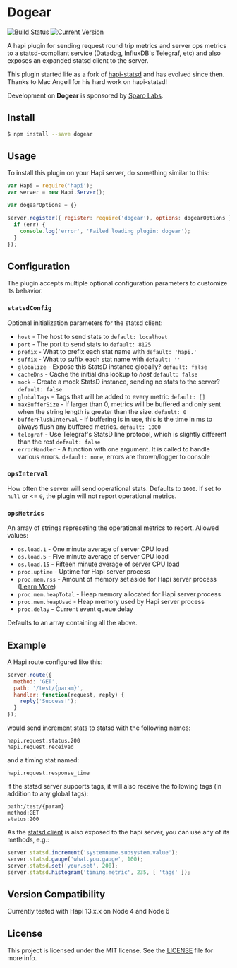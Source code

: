 # Dogear

[![Build Status](https://travis-ci.org/zefferus/dogear.svg?branch=master)](https://travis-ci.org/zefferus/dogear)
[![Current Version](https://img.shields.io/npm/v/dogear.svg)](https://npmjs.com/package/dogear)

A hapi plugin for sending request round trip metrics and server ops metrics to a statsd-compliant service (Datadog, InfluxDB's Telegraf, etc) and also exposes an expanded statsd client to the server.

This plugin started life as a fork of [hapi-statsd](http://npmjs.com/package/hapi-statsd) and has evolved since then. Thanks to Mac Angell for his hard work on hapi-statsd!

Development on **Dogear** is sponsored by [Sparo Labs](http://www.sparolabs.com/).

## Install

```bash
$ npm install --save dogear
```

## Usage

To install this plugin on your Hapi server, do something similar to this:

```js
var Hapi = require('hapi');
var server = new Hapi.Server();

var dogearOptions = {}

server.register({ register: require('dogear'), options: dogearOptions }, function (err) {
  if (err) {
    console.log('error', 'Failed loading plugin: dogear');
  }
});
```

## Configuration

The plugin accepts multiple optional configuration parameters to customize its behavior.

### `statsdConfig`

Optional initialization parameters for the statsd client:

- `host` - The host to send stats to `default: localhost`
- `port` - The port to send stats to `default: 8125`
- `prefix` - What to prefix each stat name with `default: 'hapi.'`
- `suffix` - What to suffix each stat name with `default: ''`
- `globalize` - Expose this StatsD instance globally? `default: false`
- `cacheDns` - Cache the initial dns lookup to *host* `default: false`
- `mock` - Create a mock StatsD instance, sending no stats to the server? `default: false`
- `globalTags` - Tags that will be added to every metric `default: []`
- `maxBufferSize` - If larger than 0,  metrics will be buffered and only sent when the string length is greater than the size. `default: 0`
- `bufferFlushInterval` - If buffering is in use, this is the time in ms to always flush any buffered metrics. `default: 1000`
- `telegraf` - Use Telegraf's StatsD line protocol, which is slightly different than the rest `default: false`
- `errorHandler` - A function with one argument. It is called to handle various errors. `default: none`, errors are thrown/logger to console

### `opsInterval`

How often the server will send operational stats. Defaults to `1000`. If set to `null` or <= `0`, the plugin will not report operational metrics.

### `opsMetrics`

An array of strings represeting the operational metrics to report. Allowed values:

- `os.load.1` - One minute average of server CPU load
- `os.load.5` - Five minute average of server CPU load
- `os.load.15` - Fifteen minute average of server CPU load
- `proc.uptime` - Uptime for Hapi server process
- `proc.mem.rss` - Amount of memory set aside for Hapi server process ([Learn More](http://stackoverflow.com/questions/12023359/what-do-the-return-values-of-node-js-process-memoryusage-stand-for))
- `proc.mem.heapTotal` - Heap memory allocated for Hapi server process
- `proc.mem.heapUsed` - Heap memory used by Hapi server process
- `proc.delay` - Current event queue delay

Defaults to an array containing all the above.


## Example

A Hapi route configured like this:

```js
server.route({
  method: 'GET',
  path: '/test/{param}',
  handler: function(request, reply) {
    reply('Success!');
  }
});
```

would send increment stats to statsd with the following names:

    hapi.request.status.200
    hapi.request.received

and a timing stat named:

    hapi.request.response_time

if the statsd server supports tags, it will also receive the following tags (in addition to any global tags):

    path:/test/{param}
    method:GET
    status:200

As the [statsd client](https://npmjs.com/package/hot-shots) is also exposed to the hapi server, you can use any of its methods, e.g.:

```js
server.statsd.increment('systemname.subsystem.value');
server.statsd.gauge('what.you.gauge', 100);
server.statsd.set('your.set', 200);
server.statsd.histogram('timing.metric', 235, [ 'tags' ]);
```

## Version Compatibility

Currently tested with Hapi 13.x.x on Node 4 and Node 6

## License

This project is licensed under the MIT license. See the [LICENSE](LICENSE) file for more info.

